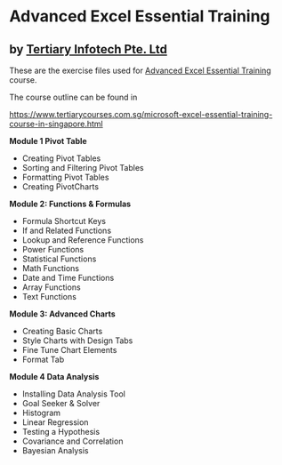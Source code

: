 # Advanced Excel Essential Training
## by [Tertiary Infotech Pte. Ltd](https://www.tertiarycourses.com.sg/)

These are the exercise files used for [Advanced Excel Essential Training](https://www.tertiarycourses.com.sg/microsoft-excel-essential-training-course-in-singapore.html) course. 

The course outline can be found in 

https://www.tertiarycourses.com.sg/microsoft-excel-essential-training-course-in-singapore.html

<p><strong>Module 1 Pivot Table</strong></p>
<ul>
<li>Creating Pivot Tables</li>
<li>Sorting and Filtering Pivot Tables&nbsp;</li>
<li>Formatting Pivot Tables</li>
<li>Creating PivotCharts</li>
</ul>
<p><strong>Module 2: Functions &amp; Formulas</strong></p>
<ul>
<li>Formula Shortcut Keys</li>
<li>If and Related Functions</li>
<li>Lookup and Reference Functions</li>
<li>Power Functions</li>
<li>Statistical Functions</li>
<li>Math Functions</li>
<li>Date and Time Functions</li>
<li>Array Functions</li>
<li>Text Functions</li>
</ul>
<p><strong>Module 3: Advanced Charts</strong></p>
<ul>
<li>Creating Basic Charts</li>
<li>Style Charts with Design Tabs</li>
<li>Fine Tune Chart Elements</li>
<li>Format Tab</li>
</ul>
<p><strong>Module 4 Data Analysis</strong> </p>
<ul>
<li>Installing Data Analysis Tool</li>
<li>Goal Seeker &amp; Solver</li>
<li>Histogram</li>
<li>Linear Regression</li>
<li>Testing a Hypothesis</li>
<li>Covariance and Correlation</li>
<li>Bayesian Analysis</li>
</ul>
